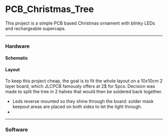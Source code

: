 # PCB_Christmas_Tree
This project is a simple PCB based Christmas ornament with blinky LEDs and rechargeable supercaps.

---

### Hardware
#### Schematic
#### Layout
To keep this project cheap, the goal is to fit the whole layout on a 10x10cm 2 layer board, which JLCPCB famously offers at 2$ for 5pcs. Decision was made to split the tree in 2 halves that would then be soldered back together.
- Leds reverse mounted so they shine through the board: solder mask keepout areas are placed on both sides to let the light through.
- 
---
### Software

